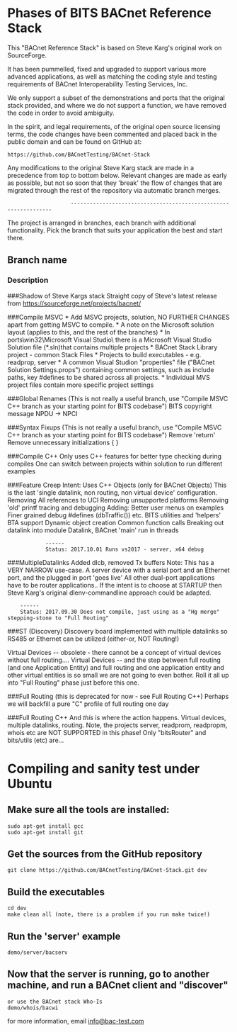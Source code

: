 # Phases of BITS BACnet Reference Stack

This "BACnet Reference Stack" is based on Steve Karg's original work on SourceForge.

It has been pummelled, fixed and upgraded to support various more advanced applications, as well as
matching the coding style and testing requirements of BACnet Interoperability Testing Services, Inc.

We only support a subset of the demonstrations and ports that the original stack provided, and where
we do not support a function, we have removed the code in order to avoid ambiguity.

In the spirit, and legal requirements, of the original open source licensing terms, the code changes
have been commented and placed back in the public domain and can be found on GitHub at:

    https://github.com/BACnetTesting/BACnet-Stack

Any modifications to the original Steve Karg stack are made in a precedence from top to bottom below.
Relevant changes are made as early as possible, but not so soon that they 'break' the flow of changes
that are migrated through the rest of the repository via automatic branch merges.

                        ----------------------------------------------------------------

The project is arranged in branches, each branch with additional functionality. Pick the branch that
suits your application the best and start there.

## Branch name
### Description

###Shadow of Steve Kargs stack
    Straight copy of Steve's latest release from https://sourceforge.net/projects/bacnet/

###Compile MSVC
    * Add MSVC projects, solution, NO FURTHER CHANGES apart from getting MSVC to compile.
    * A note on the Microsoft solution layout (applies to this, and the rest of the branches)
        * In ports\win32\Microsoft Visual Studio\ there is a Microsoft Visual Studio Solution file (*.sln)that contains multiple projects
            * BACnet Stack Library project - common Stack Files
            * Projects to build executables - e.g. readprop, server
        * A common Visual Studion "properties" file ("BACnet Solution Settings.props") containing common settings, such as include paths, key #defines to be shared across all projects.
        * Individual MVS project files contain more specific project settings

###Global Renames
    (This is not really a useful branch, use "Compile MSVC C++ branch as your starting point for BITS codebase")
    BITS copyright message
    NPDU -> NPCI

###Syntax Fixups
    (This is not really a useful branch, use "Compile MSVC C++ branch as your starting point for BITS codebase")
    Remove 'return'
    Remove unnecessary initializations
    { }

###Compile C++
    Only uses C++ features for better type checking during compiles
    One can switch between projects within solution to run different examples

###Feature Creep
    Intent:
        Uses C++ Objects (only for BACnet Objects)
        This is the last 'single datalink, non routing, non virtual device' configuration.
    Removing
        All references to UCI
        Removing unsupported platforms
        Removing 'old' printf tracing and debugging
    Adding:
        Better user menus on examples
        Finer grained debug #defines (dbTraffic()) etc.
        BITS utilities and 'helpers'
        BTA support
        Dynamic object creation
        Common function calls
        Breaking out datalink into module
        Datalink, BACnet 'main' run in threads

                ------
                Status: 2017.10.01 Runs vs2017 - server, x64 debug

###MultipleDatalinks
    Added dlcb, removed Tx buffers
    Note: This has a VERY NARROW use-case. A server device with a serial port and an Ethernet port, and the plugged in port 'goes live'
    All other dual-port applications have to be router applications..
    If the intent is to choose at STARTUP then Steve Karg's original dlenv-commandline approach could be adapted.

        ------
        Status: 2017.09.30 Does not compile, just using as a "Hg merge" stepping-stone to "Full Routing"

###ST (Discovery)
    Discovery board implemented with multiple datalinks so RS485 or Ethernet can be utilized (either-or, NOT Routing!)

Virtual Devices
    -- obsolete - there cannot be a concept of virtual devices without full routing.... Virtual Devices
    -- and the step between full routing (and one Application Entity) and full routing and one application entity and other virtual entities is so small we are not going to even bother. Roll it all up into "Full Routing" phase just before this one.

###Full Routing (this is deprecated for now - see Full Routing C++)
    Perhaps we will backfill a pure "C" profile of full routing one day

###Full Routing C++
    And _this_ is where the action happens. Virtual devices, multiple datalinks, routing.
    Note, the projects server, readprom, readpropm, whois etc are NOT SUPPORTED in this phase! Only "bitsRouter" and bits/utils (etc) are...

# Compiling and sanity test under Ubuntu

## Make sure all the tools are installed:
    sudo apt-get install gcc
    sudo apt-get install git

## Get the sources from the GitHub repository
    git clone https://github.com/BACnetTesting/BACnet-Stack.git dev

## Build the executables
    cd dev
    make clean all (note, there is a problem if you run make twice!)

## Run the 'server' example
    demo/server/bacserv

## Now that the server is running, go to another machine, and run a BACnet client and "discover"
    or use the BACnet stack Who-Is
    demo/whois/bacwi

for more information, email info@bac-test.com

